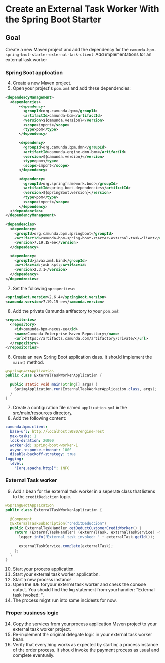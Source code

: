 # Create an External Task Worker With the Spring Boot Starter

## Goal

Create a new Maven project and add the dependency for the `camunda-bpm-spring-boot-starter-external-task-client`.
Add implementations for an external task worker.

### Spring Boot application
4. Create a new Maven project.
5. Open your project's `pom.xml` and add these dependencies:
```xml
<dependencyManagement>
  <dependencies>
      <dependency>
        <groupId>org.camunda.bpm</groupId>
        <artifactId>camunda-bom</artifactId>
        <version>${camunda.version}</version>
        <scope>import</scope>
        <type>pom</type>
      </dependency>

      <dependency>
        <groupId>org.camunda.bpm.dmn</groupId>
        <artifactId>camunda-engine-dmn-bom</artifactId>
        <version>${camunda.version}</version>
        <type>pom</type>
        <scope>import</scope>
      </dependency>

      <dependency>
        <groupId>org.springframework.boot</groupId>
        <artifactId>spring-boot-dependencies</artifactId>
        <version>${springBoot.version}</version>
        <type>pom</type>
        <scope>import</scope>
      </dependency>
  </dependencies>
</dependencyManagement>

<dependencies>
  <dependency>
    <groupId>org.camunda.bpm.springboot</groupId>
    <artifactId>camunda-bpm-spring-boot-starter-external-task-client</artifactId>
    <version>7.19.15-ee</version>
  </dependency>

  <dependency>
    <groupId>javax.xml.bind</groupId>
    <artifactId>jaxb-api</artifactId>
    <version>2.3.1</version>
  </dependency>
</dependencies>
```
7. Set the following `<properties>`:
```xml
<springBoot.version>2.6.4</springBoot.version>
<camunda.version>7.19.15-ee</camunda.version>
```
8. Add the private Camunda artifactory <repository> to your `pom.xml`:
```xml
<repositories>
  <repository>
    <id>camunda-bpm-nexus-ee</id>
    <name>Camunda Enterprise Maven Repository</name>
    <url>https://artifacts.camunda.com/artifactory/private/</url>
  </repository>
</repositories>
```
6. Create an new Spring Boot application class. It should implement the `main()` method.
```java
@SpringBootApplication
public class ExternalTaskWorkerApplication {

  public static void main(String[] args) {
    SpringApplication.run(ExternalTaskWorkerApplication.class, args);
  }
}
```
7. Create a configuration file named `application.yml` in the src/main/resources directory.
8. Add the following content:
```yaml
camunda.bpm.client:
  base-url: http://localhost:8080/engine-rest
  max-tasks: 1
  lock-duration: 20000
  worker-id: spring-boot-worker-1
  async-response-timeout: 1000
  disable-backoff-strategy: true
logging:
  level:
    "[org.apache.http]": INFO
```

### External Task worker
9. Add a bean for the external task worker in a seperate class that listens to the `creditDeduction` topic. 
```java
@SpringBootApplication
public class ExternalTaskWorkerApplication {

  @Component
  @ExternalTaskSubscription("creditDeduction")
  public ExternalTaskHandler getDeductCustomerCreditWorker() {
    return (ExternalTaskHandler) (externalTask, externalTaskService) -> {
      logger.info("External task invoked: " + externalTask.getId());

      externalTaskService.complete(externalTask);
    };
  }
}
```
10. Start your process application.
11. Start your external task worker application.
12. Start a new process instance.
13. Open the IDE for your external task worker and check the console output. You should find the log statement from your handler: "External task invoked: <ID>".
14. The process might run into some incidents for now.

### Proper business logic
14. Copy the services from your process application Maven project to your external task worker project.
15. Re-implement the original delegate logic in your external task worker bean.
16. Verify that everything works as expected by starting a process instance of the order process. It should invoke the payment process as usual and complete eventually.